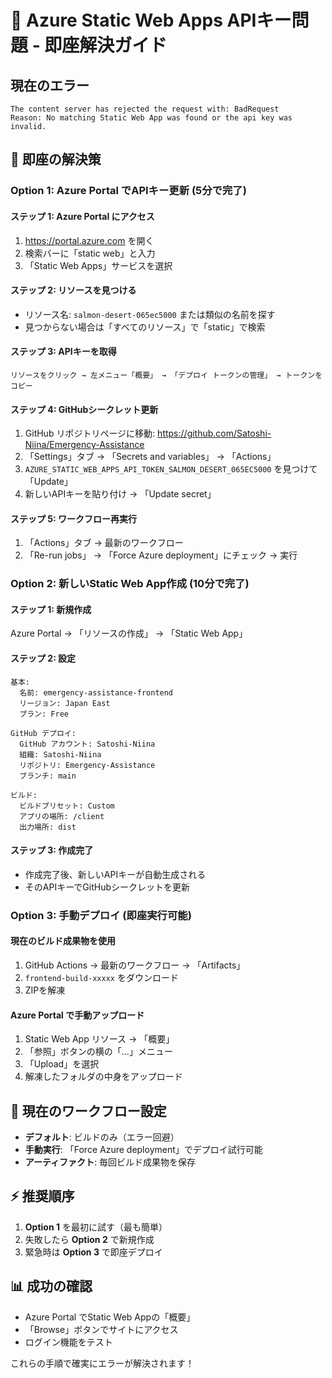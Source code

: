 # 🚨 Azure Static Web Apps APIキー問題 - 即座解決ガイド

## 現在のエラー
```
The content server has rejected the request with: BadRequest
Reason: No matching Static Web App was found or the api key was invalid.
```

## 🎯 即座の解決策

### Option 1: Azure Portal でAPIキー更新 (5分で完了)

#### ステップ 1: Azure Portal にアクセス
1. https://portal.azure.com を開く
2. 検索バーに「static web」と入力
3. 「Static Web Apps」サービスを選択

#### ステップ 2: リソースを見つける
- リソース名: `salmon-desert-065ec5000` または類似の名前を探す
- 見つからない場合は「すべてのリソース」で「static」で検索

#### ステップ 3: APIキーを取得
```
リソースをクリック → 左メニュー「概要」 → 「デプロイ トークンの管理」 → トークンをコピー
```

#### ステップ 4: GitHubシークレット更新
1. GitHub リポジトリページに移動: https://github.com/Satoshi-Niina/Emergency-Assistance
2. 「Settings」タブ → 「Secrets and variables」 → 「Actions」
3. `AZURE_STATIC_WEB_APPS_API_TOKEN_SALMON_DESERT_065EC5000` を見つけて「Update」
4. 新しいAPIキーを貼り付け → 「Update secret」

#### ステップ 5: ワークフロー再実行
1. 「Actions」タブ → 最新のワークフロー
2. 「Re-run jobs」 → 「Force Azure deployment」にチェック → 実行

### Option 2: 新しいStatic Web App作成 (10分で完了)

#### ステップ 1: 新規作成
Azure Portal → 「リソースの作成」 → 「Static Web App」

#### ステップ 2: 設定
```
基本:
  名前: emergency-assistance-frontend
  リージョン: Japan East
  プラン: Free

GitHub デプロイ:
  GitHub アカウント: Satoshi-Niina
  組織: Satoshi-Niina  
  リポジトリ: Emergency-Assistance
  ブランチ: main

ビルド:
  ビルドプリセット: Custom
  アプリの場所: /client
  出力場所: dist
```

#### ステップ 3: 作成完了
- 作成完了後、新しいAPIキーが自動生成される
- そのAPIキーでGitHubシークレットを更新

### Option 3: 手動デプロイ (即座実行可能)

#### 現在のビルド成果物を使用
1. GitHub Actions → 最新のワークフロー → 「Artifacts」
2. `frontend-build-xxxxx` をダウンロード
3. ZIPを解凍

#### Azure Portal で手動アップロード
1. Static Web App リソース → 「概要」
2. 「参照」ボタンの横の「...」メニュー
3. 「Upload」を選択
4. 解凍したフォルダの中身をアップロード

## 🔧 現在のワークフロー設定

- **デフォルト**: ビルドのみ（エラー回避）
- **手動実行**: 「Force Azure deployment」でデプロイ試行可能
- **アーティファクト**: 毎回ビルド成果物を保存

## ⚡ 推奨順序

1. **Option 1** を最初に試す（最も簡単）
2. 失敗したら **Option 2** で新規作成
3. 緊急時は **Option 3** で即座デプロイ

## 📊 成功の確認

- Azure Portal でStatic Web Appの「概要」
- 「Browse」ボタンでサイトにアクセス
- ログイン機能をテスト

これらの手順で確実にエラーが解決されます！
